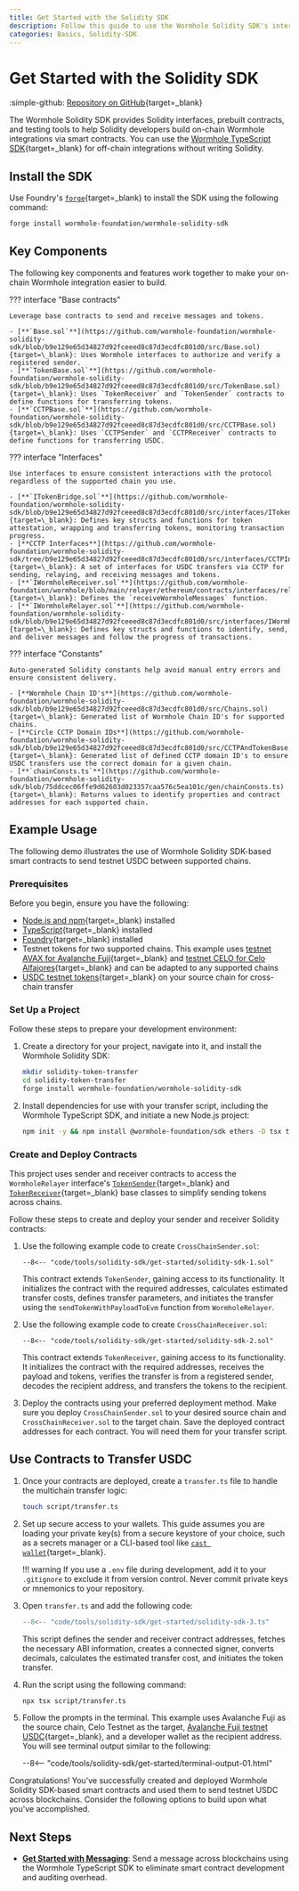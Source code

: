 ```yaml
---
title: Get Started with the Solidity SDK
description: Follow this guide to use the Wormhole Solidity SDK's interfaces and tools to help you quickly build on-chain integrations using smart contracts.
categories: Basics, Solidity-SDK
---
```


# Get Started with the Solidity SDK

:simple-github: [Repository on GitHub](https://github.com/wormhole-foundation/wormhole-solidity-sdk){target=\_blank}

The Wormhole Solidity SDK provides Solidity interfaces, prebuilt contracts, and testing tools to help Solidity developers build on-chain Wormhole integrations via smart contracts. You can use the [Wormhole TypeScript SDK](/docs/tools/typescript-sdk/get-started/){target=\_blank} for off-chain integrations without writing Solidity.

## Install the SDK

Use Foundry's [`forge`](https://getfoundry.sh/forge/){target=\_blank} to install the SDK using the following command:

```bash
forge install wormhole-foundation/wormhole-solidity-sdk
```

## Key Components

The following key components and features work together to make your on-chain Wormhole integration easier to build.

??? interface "Base contracts"

    Leverage base contracts to send and receive messages and tokens.

    - [**`Base.sol`**](https://github.com/wormhole-foundation/wormhole-solidity-sdk/blob/b9e129e65d34827d92fceeed8c87d3ecdfc801d0/src/Base.sol){target=\_blank}: Uses Wormhole interfaces to authorize and verify a registered sender.
    - [**`TokenBase.sol`**](https://github.com/wormhole-foundation/wormhole-solidity-sdk/blob/b9e129e65d34827d92fceeed8c87d3ecdfc801d0/src/TokenBase.sol){target=\_blank}: Uses `TokenReceiver` and `TokenSender` contracts to define functions for transferring tokens.
    - [**`CCTPBase.sol`**](https://github.com/wormhole-foundation/wormhole-solidity-sdk/blob/b9e129e65d34827d92fceeed8c87d3ecdfc801d0/src/CCTPBase.sol){target=\_blank}: Uses `CCTPSender` and `CCTPReceiver` contracts to define functions for transferring USDC.

??? interface "Interfaces"

    Use interfaces to ensure consistent interactions with the protocol regardless of the supported chain you use.

    - [**`ITokenBridge.sol`**](https://github.com/wormhole-foundation/wormhole-solidity-sdk/blob/b9e129e65d34827d92fceeed8c87d3ecdfc801d0/src/interfaces/ITokenBridge.sol){target=\_blank}: Defines key structs and functions for token attestation, wrapping and transferring tokens, monitoring transaction progress.
    - [**CCTP Interfaces**](https://github.com/wormhole-foundation/wormhole-solidity-sdk/tree/b9e129e65d34827d92fceeed8c87d3ecdfc801d0/src/interfaces/CCTPInterfaces){target=\_blank}: A set of interfaces for USDC transfers via CCTP for sending, relaying, and receiving messages and tokens.
    - [**`IWormholeReceiver.sol`**](https://github.com/wormhole-foundation/wormhole/blob/main/relayer/ethereum/contracts/interfaces/relayer/IWormholeReceiver.sol){target=\_blank}: Defines the `receiveWormholeMessages` function.
    - [**`IWormholeRelayer.sol`**](https://github.com/wormhole-foundation/wormhole-solidity-sdk/blob/b9e129e65d34827d92fceeed8c87d3ecdfc801d0/src/interfaces/IWormholeRelayer.sol){target=\_blank}: Defines key structs and functions to identify, send, and deliver messages and follow the progress of transactions.

??? interface "Constants"

    Auto-generated Solidity constants help avoid manual entry errors and ensure consistent delivery.

    - [**Wormhole Chain ID's**](https://github.com/wormhole-foundation/wormhole-solidity-sdk/blob/b9e129e65d34827d92fceeed8c87d3ecdfc801d0/src/Chains.sol){target=\_blank}: Generated list of Wormhole Chain ID's for supported chains.
    - [**Circle CCTP Domain IDs**](https://github.com/wormhole-foundation/wormhole-solidity-sdk/blob/b9e129e65d34827d92fceeed8c87d3ecdfc801d0/src/CCTPAndTokenBase.sol){target=\_blank}: Generated list of defined CCTP domain ID's to ensure USDC transfers use the correct domain for a given chain. 
    - [**`chainConsts.ts`**](https://github.com/wormhole-foundation/wormhole-solidity-sdk/blob/75ddcec06ffe9d62603d023357caa576c5ea101c/gen/chainConsts.ts){target=\_blank}: Returns values to identify properties and contract addresses for each supported chain.

## Example Usage

The following demo illustrates the use of Wormhole Solidity SDK-based smart contracts to send testnet USDC between supported chains.

### Prerequisites
Before you begin, ensure you have the following:

- [Node.js and npm](https://docs.npmjs.com/downloading-and-installing-node-js-and-npm){target=\_blank} installed
- [TypeScript](https://www.typescriptlang.org/download/){target=\_blank} installed
- [Foundry](https://getfoundry.sh/introduction/installation/){target=\_blank} installed
- Testnet tokens for two supported chains. This example uses [testnet AVAX for Avalanche Fuji](https://core.app/tools/testnet-faucet/?subnet=c&token=c){target=\_blank} and [testnet CELO for Celo Alfajores](https://faucet.celo.org/alfajores){target=\_blank} and can be adapted to any supported chains
- [USDC testnet tokens](https://faucet.circle.com/){target=\_blank} on your source chain for cross-chain transfer

### Set Up a Project

Follow these steps to prepare your development environment:

1. Create a directory for your project, navigate into it, and install the Wormhole Solidity SDK: 

    ```bash
    mkdir solidity-token-transfer
    cd solidity-token-transfer
    forge install wormhole-foundation/wormhole-solidity-sdk
    ```

2. Install dependencies for use with your transfer script, including the Wormhole TypeScript SDK, and initiate a new Node.js project:

    ```bash
    npm init -y && npm install @wormhole-foundation/sdk ethers -D tsx typescript
    ```

### Create and Deploy Contracts

This project uses sender and receiver contracts to access the `WormholeRelayer` interface's [`TokenSender`](https://github.com/wormhole-foundation/wormhole-solidity-sdk/blob/baa085006586a43c42858d355e3ffb743b80d7a4/src/WormholeRelayer/TokenBase.sol#L24){target=\_blank} and [`TokenReceiver`](https://github.com/wormhole-foundation/wormhole-solidity-sdk/blob/baa085006586a43c42858d355e3ffb743b80d7a4/src/WormholeRelayer/TokenBase.sol#L147){target=\_blank} base classes to simplify sending tokens across chains.

Follow these steps to create and deploy your sender and receiver Solidity contracts:

1. Use the following example code to create `CrossChainSender.sol`:

    ```solidity title="CrossChainSender.sol"
    --8<-- "code/tools/solidity-sdk/get-started/solidity-sdk-1.sol"
    ```

    This contract extends `TokenSender`, gaining access to its functionality. It initializes the contract with the required addresses, calculates estimated transfer costs, defines transfer parameters, and initiates the transfer using the `sendTokenWithPayloadToEvm` function from `WormholeRelayer`.

2. Use the following example code to create `CrossChainReceiver.sol`:

    ```solidity title="CrossChainSender.sol"
    --8<-- "code/tools/solidity-sdk/get-started/solidity-sdk-2.sol"
    ```

    This contract extends `TokenReceiver`, gaining access to its functionality. It initializes the contract with the required addresses, receives the payload and tokens, verifies the transfer is from a registered sender, decodes the recipient address, and transfers the tokens to the recipient.

3. Deploy the contracts using your preferred deployment method. Make sure you deploy `CrossChainSender.sol` to your desired source chain and `CrossChainReceiver.sol` to the target chain. Save the deployed contract addresses for each contract. You will need them for your transfer script.

##  Use Contracts to Transfer USDC

1. Once your contracts are deployed, create a `transfer.ts` file to handle the multichain transfer logic:

    ```bash
    touch script/transfer.ts
    ```

2. Set up secure access to your wallets. This guide assumes you are loading your private key(s) from a secure keystore of your choice, such as a secrets manager or a CLI-based tool like [`cast wallet`](https://book.getfoundry.sh/reference/cast/cast-wallet){target=\_blank}.

    !!! warning
        If you use a `.env` file during development, add it to your `.gitignore` to exclude it from version control. Never commit private keys or mnemonics to your repository.

3. Open `transfer.ts` and add the following code:

    ```typescript title="transfer.ts"
    --8<-- "code/tools/solidity-sdk/get-started/solidity-sdk-3.ts"
    ```

    This script defines the sender and receiver contract addresses, fetches the necessary ABI information, creates a connected signer, converts decimals, calculates the estimated transfer cost, and initiates the token transfer.

3. Run the script using the following command:

    ```bash
    npx tsx script/transfer.ts
    ```

4. Follow the prompts in the terminal. This example uses Avalanche Fuji as the source chain, Celo Testnet as the target, [Avalanche Fuji testnet USDC](https://developers.circle.com/stablecoins/usdc-contract-addresses#testnet){target=\_blank}, and a developer wallet as the recipient address. You will see terminal output similar to the following:

    --8<-- "code/tools/solidity-sdk/get-started/terminal-output-01.html"

Congratulations! You've successfully created and deployed Wormhole Solidity SDK-based smart contracts and used them to send testnet USDC across blockchains. Consider the following options to build upon what you've accomplished.

## Next Steps

- [**Get Started with Messaging**](/docs/products/messaging/get-started/): Send a message across blockchains using the Wormhole TypeScript SDK to eliminate smart contract development and auditing overhead.
